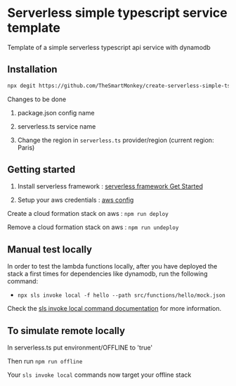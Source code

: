 # Serverless simple typescript service template

Template of a simple serverless typescript api service with dynamodb

## Installation

```bash
npx degit https://github.com/TheSmartMonkey/create-serverless-simple-ts-service serverless-ts-service
```

Changes to be done

1. package.json config name

1. serverless.ts service name

1. Change the region in `serverless.ts` provider/region (current region: Paris)

## Getting started

1. Install serverless framework : [serverless framework Get Started](https://www.serverless.com/framework/docs/getting-started)

1. Setup your aws credentials : [aws config](https://www.serverless.com/framework/docs/providers/aws/guide/credentials)

Create a cloud formation stack on aws : `npm run deploy`

Remove a cloud formation stack on aws : `npm run undeploy`

## Manual test locally

In order to test the lambda functions locally, after you have deployed the stack a first times
for dependencies like dynamodb, run the following command:

- `npx sls invoke local -f hello --path src/functions/hello/mock.json`

Check the [sls invoke local command documentation](https://www.serverless.com/framework/docs/providers/aws/cli-reference/invoke-local/) for more information.

## To simulate remote locally

In serverless.ts put environment/OFFLINE to 'true'

Then run `npm run offline`

Your `sls invoke local` commands now target your offline stack
